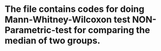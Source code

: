 # The file contains codes for doing Mann-Whitney-Wilcoxon test NON-Parametric-test for comparing the median of two groups.
